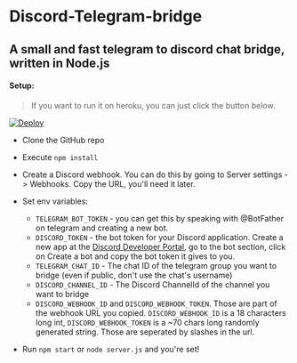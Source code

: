 # Discord-Telegram-bridge
## A small and fast telegram to discord chat bridge, written in Node.js

#### Setup:
> If you want to run it on heroku, you can just click the button below. 

[![Deploy](https://www.herokucdn.com/deploy/button.svg)](https://heroku.com/deploy?template=https://github.com/SebaUbuntu/discord-telegram-bridge)

* Clone the GitHub repo
* Execute `npm install`
* Create a Discord webhook. You can do this by going to Server settings -> Webhooks. Copy the URL, you'll need it later.
* Set env variables:
    - `TELEGRAM_BOT_TOKEN` - you can get this by speaking with @BotFather on telegram and creating a new bot.
    - `DISCORD_TOKEN` - the bot token for your Discord application. Create a new app at the [Discord Developer Portal](https://discord.com/developers/applications), go to the bot section, click on Create a bot and copy the bot token it gives to you.
    - `TELEGRAM_CHAT_ID` - The chat ID of the telegram group you want to bridge (even if public, don't use the chat's username)
    - `DISCORD_CHANNEL_ID` - The Discord ChannelId of the channel you want to bridge
    - `DISCORD_WEBHOOK_ID` and `DISCORD_WEBHOOK_TOKEN`. Those are part of the webhook URL you copied. `DISCORD_WEBHOOK_ID` is a 18 characters long int, `DISCORD_WEBHOOK_TOKEN` is a ~70 chars long randomly generated string. Those are seperated by slashes in the url.

* Run `npm start` or `node server.js` and you're set!

